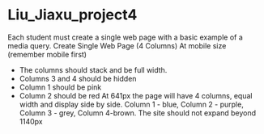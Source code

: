 # Liu_Jiaxu_project4

Each student must create a single web page with a basic example of a media query.
Create Single Web Page (4 Columns)
At mobile size (remember mobile first)
- The columns should stack and be full width.
- Columns 3 and 4 should be hidden
- Column 1 should be pink
- Column 2 should be red
At 641px the page will have
4 columns, equal width and display side by side.
Column 1 - blue, Column 2 - purple, Column 3 - grey, Column 4-brown.
The site should not expand beyond 1140px

